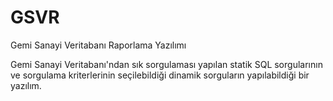 # GSVR
Gemi Sanayi Veritabanı Raporlama Yazılımı

Gemi Sanayi Veritabanı'ndan sık sorgulaması yapılan statik SQL sorgularının ve sorgulama kriterlerinin seçilebildiği dinamik sorguların yapılabildiği bir yazılım.

